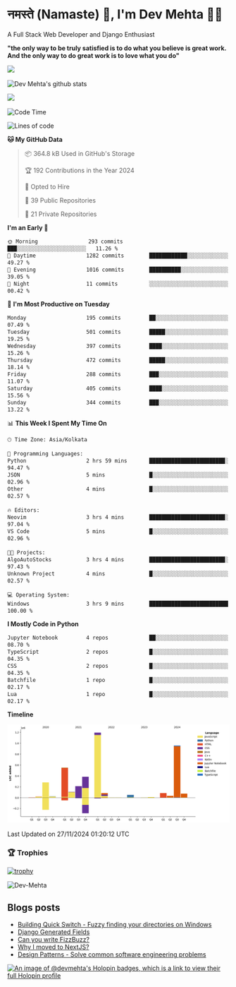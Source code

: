 # नमस्ते (Namaste) :pray:, I'm Dev Mehta :man_technologist:
A Full Stack Web Developer and Django Enthusiast

**"the only way to be truly satisfied is to do what you believe is great work. And the only way to do great work is to love what you do"**

<img src="https://github-readme-stats.vercel.app/api?username=Dev-Mehta&show=reviews,discussions_started,discussions_answered,prs_merged,prs_merged_percentage" />

![Dev Mehta's github stats](https://github-readme-stats.vercel.app/api?username=Dev-Mehta&count_private=true&show_icons=true&theme=nightowl)

<img src="https://komarev.com/ghpvc/?username=Dev-Mehta" />

<!--START_SECTION:waka-->
![Code Time](http://img.shields.io/badge/Code%20Time-424%20hrs%2035%20mins-blue)

![Lines of code](https://img.shields.io/badge/From%20Hello%20World%20I%27ve%20Written-4.0%20million%20lines%20of%20code-blue)

**🐱 My GitHub Data** 

> 📦 364.8 kB Used in GitHub's Storage 
 > 
> 🏆 192 Contributions in the Year 2024
 > 
> 💼 Opted to Hire
 > 
> 📜 39 Public Repositories 
 > 
> 🔑 21 Private Repositories 
 > 
**I'm an Early 🐤** 

```text
🌞 Morning                293 commits         ███░░░░░░░░░░░░░░░░░░░░░░   11.26 % 
🌆 Daytime                1282 commits        ████████████░░░░░░░░░░░░░   49.27 % 
🌃 Evening                1016 commits        ██████████░░░░░░░░░░░░░░░   39.05 % 
🌙 Night                  11 commits          ░░░░░░░░░░░░░░░░░░░░░░░░░   00.42 % 
```
📅 **I'm Most Productive on Tuesday** 

```text
Monday                   195 commits         ██░░░░░░░░░░░░░░░░░░░░░░░   07.49 % 
Tuesday                  501 commits         █████░░░░░░░░░░░░░░░░░░░░   19.25 % 
Wednesday                397 commits         ████░░░░░░░░░░░░░░░░░░░░░   15.26 % 
Thursday                 472 commits         █████░░░░░░░░░░░░░░░░░░░░   18.14 % 
Friday                   288 commits         ███░░░░░░░░░░░░░░░░░░░░░░   11.07 % 
Saturday                 405 commits         ████░░░░░░░░░░░░░░░░░░░░░   15.56 % 
Sunday                   344 commits         ███░░░░░░░░░░░░░░░░░░░░░░   13.22 % 
```


📊 **This Week I Spent My Time On** 

```text
🕑︎ Time Zone: Asia/Kolkata

💬 Programming Languages: 
Python                   2 hrs 59 mins       ████████████████████████░   94.47 % 
JSON                     5 mins              █░░░░░░░░░░░░░░░░░░░░░░░░   02.96 % 
Other                    4 mins              █░░░░░░░░░░░░░░░░░░░░░░░░   02.57 % 

🔥 Editors: 
Neovim                   3 hrs 4 mins        ████████████████████████░   97.04 % 
VS Code                  5 mins              █░░░░░░░░░░░░░░░░░░░░░░░░   02.96 % 

🐱‍💻 Projects: 
AlgoAutoStocks           3 hrs 4 mins        ████████████████████████░   97.43 % 
Unknown Project          4 mins              █░░░░░░░░░░░░░░░░░░░░░░░░   02.57 % 

💻 Operating System: 
Windows                  3 hrs 9 mins        █████████████████████████   100.00 % 
```

**I Mostly Code in Python** 

```text
Jupyter Notebook         4 repos             ██░░░░░░░░░░░░░░░░░░░░░░░   08.70 % 
TypeScript               2 repos             █░░░░░░░░░░░░░░░░░░░░░░░░   04.35 % 
CSS                      2 repos             █░░░░░░░░░░░░░░░░░░░░░░░░   04.35 % 
Batchfile                1 repo              █░░░░░░░░░░░░░░░░░░░░░░░░   02.17 % 
Lua                      1 repo              █░░░░░░░░░░░░░░░░░░░░░░░░   02.17 % 
```



**Timeline**

![Lines of Code chart](https://raw.githubusercontent.com/Dev-Mehta/Dev-Mehta/master/assets/bar_graph.png)


 Last Updated on 27/11/2024 01:20:12 UTC
<!--END_SECTION:waka-->

### 🏆 Trophies
[![trophy](https://github-profile-trophy.vercel.app/?username=Dev-Mehta&row=2&column=3&margin-w=15&margin-h=15&no-bg=true&frame=false&theme=onestar)](https://github.com/ryo-ma/github-profile-trophy)

<img align="center" src="https://github-readme-streak-stats.herokuapp.com/?user=Dev-Mehta&" alt="Dev-Mehta" />

## Blogs posts<!-- BLOG-POST-LIST:START -->
- [Building Quick Switch - Fuzzy finding your directories on Windows](https://simplifiedweb.netlify.app/building-quick-switch-fuzzy-find-through-your-directories)
- [Django Generated Fields](https://simplifiedweb.netlify.app/django-generated-fields)
- [Can you write FizzBuzz?](https://simplifiedweb.netlify.app/can-you-write-fizzbuzz)
- [Why I moved to NextJS?](https://simplifiedweb.netlify.app/why-i-moved-to-nextjs)
- [Design Patterns - Solve common software engineering problems](https://simplifiedweb.netlify.app/design-patterns-solve-common-software-engineering-problems)
<!-- BLOG-POST-LIST:END -->

[![An image of @devmehta's Holopin badges, which is a link to view their full Holopin profile](https://holopin.me/devmehta)](https://holopin.io/@devmehta)
